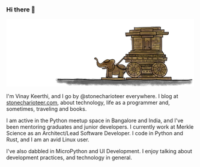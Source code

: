 ### Hi there 👋

![Logo](stonecharioteer.png)

I'm Vinay Keerthi, and I go by @stonecharioteer everywhere. I blog at
[stonecharioteer.com](https://stonecharioteer.com), about technology, life as a
programmer and, sometimes, traveling and books.

I am active in the Python meetup space in Bangalore and India, and I've been
mentoring graduates and junior developers. I currently work at Merkle Science as
an Architect/Lead Software Developer. I code in Python and Rust, and I am an
avid Linux user.

I've also dabbled in MicroPython and UI Development. I enjoy talking about
development practices, and technology in general.

<!--
**stonecharioteer/stonecharioteer** is a ✨ _special_ ✨ repository because its `README.md` (this file) appears on your GitHub profile.

Here are some ideas to get you started:

- 🔭 I’m currently working on ...
- 🌱 I’m currently learning ...
- 👯 I’m looking to collaborate on ...
- 🤔 I’m looking for help with ...
- 💬 Ask me about ...
- 📫 How to reach me: ...
- 😄 Pronouns: ...
- ⚡ Fun fact: ...
-->
